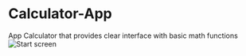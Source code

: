 # Calculator-App
App Calculator that provides clear interface with basic math functions
![Start screen](https://user-images.githubusercontent.com/122899921/268894427-83eb2053-ae1f-4d6c-9404-a463c4253adc.jpg)
